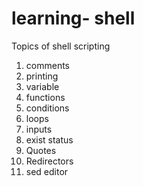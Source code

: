 # learning- shell

Topics of shell scripting

1. comments
2. printing
3. variable
4. functions
5. conditions
6. loops
7. inputs
8. exist status
9. Quotes
10. Redirectors
11. sed editor


